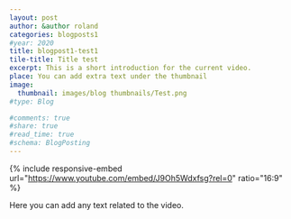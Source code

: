 ```yaml
---
layout: post
author: &author roland
categories: blogposts1
#year: 2020
title: blogpost1-test1
tile-title: Title test
excerpt: This is a short introduction for the current video.
place: You can add extra text under the thumbnail
image:
  thumbnail: images/blog thumbnails/Test.png
#type: Blog

#comments: true
#share: true
#read_time: true
#schema: BlogPosting
---
```


{% include responsive-embed url="https://www.youtube.com/embed/J9Oh5Wdxfsg?rel=0" ratio="16:9" %}

Here you can add any text related to the video.